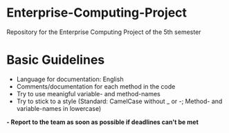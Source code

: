 # Enterprise-Computing-Project
Repository for the Enterprise Computing Project of the 5th semester

# Basic Guidelines
- Language for documentation: English
- Comments/documentation for each method in the code
- Try to use meanigful variable- and method-names
- Try to stick to a style (Standard: CamelCase without _ or -; Method- and variable-names in lowercase)

<b>- Report to the team as soon as possible if deadlines can't be met</b>
